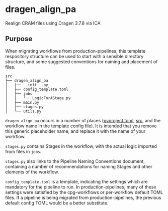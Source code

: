 # dragen_align_pa
Realign CRAM files using Dragen 3.7.8 via ICA

## Purpose

When migrating workflows from production-pipelines, this template respository structure can be used to start with a
sensible directory structure, and some suggested conventions for naming and placement of files.

```commandline
src
├── dragen_align_pa
│   ├── __init__.py
│   ├── config_template.toml
│   ├── jobs
│   │   └── LogicForAStage.py
│   ├── main.py
│   ├── stages.py
│   └── utils.py
```

`dragen_align_pa` occurs in a number of places ([pyproject.toml](pyproject.toml), [src](src), and the workflow name in the
template config file). It is intended that you remove this generic placeholder name, and replace it with the name of
your workflow.

`stages.py` contains Stages in the workflow, with the actual logic imported from files in `jobs`.

`stages.py` also links to the Pipeline Naming Conventions document, containing a number of recommendations for naming
Stages and other elements of the workflow.

`config_template.toml` is a template, indicating the settings which are mandatory for the pipeline to run. In
production-pipelines, many of these settings were satisfied by the cpg-workflows or per-workflow default TOML files. If
a pipeline is being migrated from production-pipelines, the previous default config TOML would be a better substitute.
